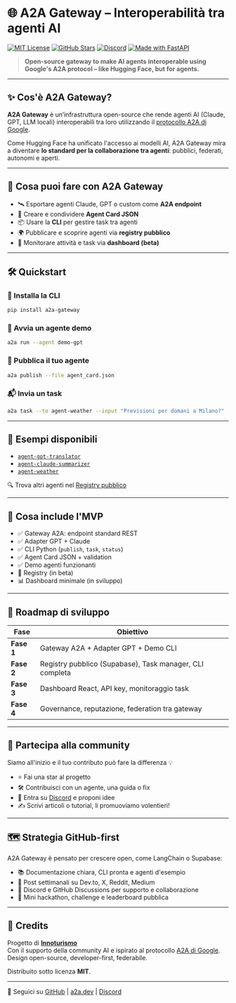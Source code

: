 # 🌐 A2A Gateway – Interoperabilità tra agenti AI

[![MIT License](https://img.shields.io/badge/license-MIT-blue.svg)](LICENSE)
[![GitHub Stars](https://img.shields.io/github/stars/therealpan/a2a-gateway?style=social)](https://github.com/therealpan/a2a-gateway)
[![Discord](https://img.shields.io/discord/1369570058430316575?label=Join%20us%20on%20Discord&logo=discord&color=5865F2)](https://discord.gg/3wVy3qs2Zp)
[![Made with FastAPI](https://img.shields.io/badge/Built%20with-FastAPI-0f4c81?logo=fastapi)](https://fastapi.tiangolo.com/)

> **Open-source gateway to make AI agents interoperable using Google's A2A protocol – like Hugging Face, but for agents.**

---

## ✨ Cos'è A2A Gateway?

**A2A Gateway** è un’infrastruttura open-source che rende agenti AI (Claude, GPT, LLM locali) interoperabili tra loro utilizzando il [protocollo A2A di Google](https://google.github.io/A2A).

Come Hugging Face ha unificato l'accesso ai modelli AI, A2A Gateway mira a diventare **lo standard per la collaborazione tra agenti**: pubblici, federati, autonomi e aperti.

---

## 🚀 Cosa puoi fare con A2A Gateway

- 🛰️ Esportare agenti Claude, GPT o custom come **A2A endpoint**
- 📄 Creare e condividere **Agent Card JSON**
- 📦 Usare la **CLI** per gestire task tra agenti
- 🌍 Pubblicare e scoprire agenti via **registry pubblico**
- 🧪 Monitorare attività e task via **dashboard (beta)**

---

## 🛠️ Quickstart

### 🔧 Installa la CLI

```bash
pip install a2a-gateway
```

### 🧪 Avvia un agente demo

```bash
a2a run --agent demo-gpt
```

### 🚀 Pubblica il tuo agente

```bash
a2a publish --file agent_card.json
```

### 📬 Invia un task

```bash
a2a task --to agent-weather --input "Previsioni per domani a Milano?"
```

---

## 📁 Esempi disponibili

- [`agent-gpt-translator`](https://github.com/a2a-gateway/agent-gpt-translator)
- [`agent-claude-summarizer`](https://github.com/a2a-gateway/agent-claude-summarizer)
- [`agent-weather`](https://github.com/a2a-gateway/agent-weather)

🔍 Trova altri agenti nel [Registry pubblico](https://a2a.dev/registry)

---

## 🔧 Cosa include l'MVP

- ✅ Gateway A2A: endpoint standard REST
- ✅ Adapter GPT + Claude
- ✅ CLI Python (`publish`, `task`, `status`)
- ✅ Agent Card JSON + validation
- ✅ Demo agenti funzionanti
- 🔄 Registry (in beta)
- 📊 Dashboard minimale (in sviluppo)

---

## 🧭 Roadmap di sviluppo

| Fase     | Obiettivo                                                             |
|----------|-----------------------------------------------------------------------|
| **Fase 1** | Gateway A2A + Adapter GPT + Demo CLI                                |
| **Fase 2** | Registry pubblico (Supabase), Task manager, CLI completa            |
| **Fase 3** | Dashboard React, API key, monitoraggio task                         |
| **Fase 4** | Governance, reputazione, federation tra gateway                     |

---

## 📣 Partecipa alla community

Siamo all'inizio e il tuo contributo può fare la differenza 💡

- ⭐ Fai una star al progetto
- 🛠️ Contribuisci con un agente, una guida o fix
- 🧠 Entra su [Discord](https://discord.gg/a2a) e proponi idee
- ✍️ Scrivi articoli o tutorial, li promuoviamo volentieri!

---

## 🗺️ Strategia GitHub-first

A2A Gateway è pensato per crescere open, come LangChain o Supabase:

- 📚 Documentazione chiara, CLI pronta e agenti d'esempio
- 📢 Post settimanali su Dev.to, X, Reddit, Medium
- 💬 Discord e GitHub Discussions per supporto e collaborazione
- 🏁 Mini hackathon, challenge e leaderboard pubblica

---

## 🧠 Credits

Progetto di **[Innoturismo](https://innoturismo.com)**  
Con il supporto della community AI e ispirato al protocollo [A2A di Google](https://google.github.io/A2A).  
Design open-source, developer-first, federabile.

Distribuito sotto licenza **MIT**.

---

📍 Seguici su [GitHub](https://github.com/a2a-gateway) | [a2a.dev](https://a2a.dev) | [Discord](https://discord.gg/a2a)
